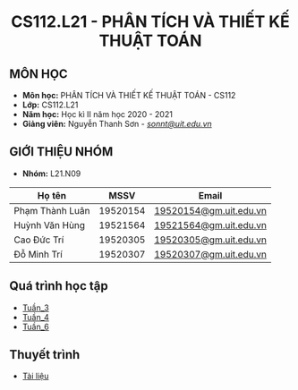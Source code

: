 <!-- Title -->
<h1 align="center"><b>CS112.L21 - PHÂN TÍCH VÀ THIẾT KẾ THUẬT TOÁN</b></h1>

## MÔN HỌC
* **Môn học:** PHÂN TÍCH VÀ THIẾT KẾ THUẬT TOÁN - CS112
* **Lớp:** CS112.L21
* **Năm học:** Học kì II năm học 2020 - 2021
* **Giảng viên:** Nguyễn Thanh Sơn - *sonnt@uit.edu.vn*

## GIỚI THIỆU NHÓM
* **Nhóm:** L21.N09

| Họ tên | MSSV | Email |
| --- | --- | --- |
| Phạm Thành Luân | 19520154 | 19520154@gm.uit.edu.vn | 
| Huỳnh Văn Hùng | 19521564 | 19521564@gm.uit.edu.vn | 
| Cao Đức Trí | 19520305 | 19520305@gm.uit.edu.vn |
| Đỗ Minh Trí | 19520307 | 19520307@gm.uit.edu.vn |

## Quá trình học tập

- [Tuần_3](Week_3)
- [Tuần_4](Week_4) 
- [Tuần_6](Week_6)

## Thuyết trình
- [Tài liệu](Seminar)
